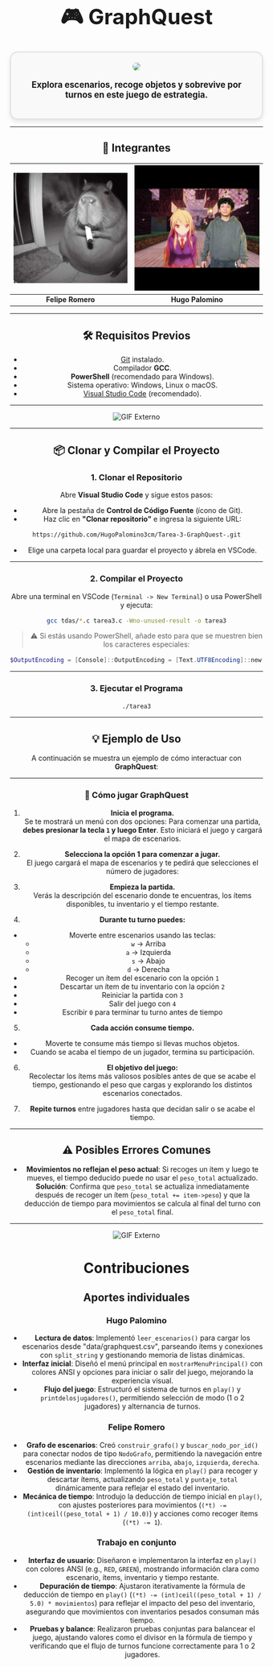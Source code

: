 <div align="center">

<h1 style="font-size: 3em;">🎮 GraphQuest </h1>

<div style="background-color: #f9f9f9; border: 2px solid #e0e0e0; border-radius: 15px; padding: 20px; max-width: 600px; box-shadow: 0 4px 8px rgba(0,0,0,0.1);">

<img src="https://ik.imagekit.io/storybird/images/eed760b4-0d8a-4806-a9b1-a36875e617e5/0_155117436.webp?tr=q-80" width="300" style="border-radius: 10px;"/>

<p style="font-size: 1.2em; margin-top: 15px;">
<strong>Explora escenarios, recoge objetos y sobrevive por turnos en este juego de estrategia.</strong>
</p>

</div>

---

## 👥 Integrantes

| ![Felipe Romero](https://github.com/HugoPalomino3cm/Tarea-2-Spotifind-/blob/3ad963c848e352f40585c1d90a62faa69bf326c7/image.png)| ![Hugo Palomino](https://github.com/HugoPalomino3cm/Tarea-2-Spotifind-/blob/d48628f1a78cbea3c8fe0ca7ac8cb5dbf44ae92a/fotoMia.png) |
|:--:|:--:|
| **Felipe Romero** | **Hugo Palomino** |

---

## 🛠️ Requisitos Previos

- [Git](https://git-scm.com/) instalado.
- Compilador **GCC**.
- **PowerShell** (recomendado para Windows).
- Sistema operativo: Windows, Linux o macOS.
- [Visual Studio Code](https://code.visualstudio.com/) (recomendado).

---

![GIF Externo](https://cdn.hashnode.com/res/hashnode/image/upload/v1666975601963/U7VvHXeDV.gif)

---

## 📦 Clonar y Compilar el Proyecto

### 1. Clonar el Repositorio

Abre **Visual Studio Code** y sigue estos pasos:

- Abre la pestaña de **Control de Código Fuente** (ícono de Git).
- Haz clic en **"Clonar repositorio"** e ingresa la siguiente URL:

```bash
https://github.com/HugoPalomino3cm/Tarea-3-GraphQuest-.git
```

- Elige una carpeta local para guardar el proyecto y ábrela en VSCode.

---

### 2. Compilar el Proyecto

Abre una terminal en VSCode (`Terminal -> New Terminal`) o usa PowerShell y ejecuta:

```bash
gcc tdas/*.c tarea3.c -Wno-unused-result -o tarea3
```

> ⚠️ Si estás usando PowerShell, añade esto para que se muestren bien los caracteres especiales:

```powershell
$OutputEncoding = [Console]::OutputEncoding = [Text.UTF8Encoding]::new()
```

---

### 3. Ejecutar el Programa

```bash
./tarea3
```

---

## 💡 Ejemplo de Uso

A continuación se muestra un ejemplo de cómo interactuar con **GraphQuest**:

---

### 📌 Cómo jugar GraphQuest

1. **Inicia el programa.**  
   Se te mostrará un menú con dos opciones: Para comenzar una partida, **debes presionar la tecla `1` y luego Enter**. Esto iniciará el juego y cargará el mapa de escenarios.

2. **Selecciona la opción 1 para comenzar a jugar.**  
El juego cargará el mapa de escenarios y te pedirá que selecciones el número de jugadores:

3. **Empieza la partida.**  
Verás la descripción del escenario donde te encuentras, los ítems disponibles, tu inventario y el tiempo restante.

4. **Durante tu turno puedes:**
- Moverte entre escenarios usando las teclas:
  - `w` → Arriba  
  - `a` → Izquierda  
  - `s` → Abajo  
  - `d` → Derecha  
- Recoger un ítem del escenario con la opción `1`
- Descartar un ítem de tu inventario con la opción `2`
- Reiniciar la partida con `3`
- Salir del juego con `4`
- Escribir `0` para terminar tu turno antes de tiempo

5. **Cada acción consume tiempo.**  
- Moverte te consume más tiempo si llevas muchos objetos.  
- Cuando se acaba el tiempo de un jugador, termina su participación.

6. **El objetivo del juego:**  
Recolectar los ítems más valiosos posibles antes de que se acabe el tiempo, gestionando el peso que cargas y explorando los distintos escenarios conectados.

7. **Repite turnos** entre jugadores hasta que decidan salir o se acabe el tiempo.

---

## ⚠️ Posibles Errores Comunes

- **Movimientos no reflejan el peso actual**: Si recoges un ítem y luego te mueves, el tiempo deducido puede no usar el `peso_total` actualizado. **Solución**: Confirma que `peso_total` se actualiza inmediatamente después de recoger un ítem (`peso_total += item->peso`) y que la deducción de tiempo para movimientos se calcula al final del turno con el `peso_total` final.

---


![GIF Externo](https://media.tenor.com/X8854xxuQ_EAAAAM/destroy-code-mad.gif)


# Contribuciones

## Aportes individuales

### Hugo Palomino
- **Lectura de datos**: Implementó `leer_escenarios()` para cargar los escenarios desde "data/graphquest.csv", parseando ítems y conexiones con `split_string` y gestionando memoria de listas dinámicas.
- **Interfaz inicial**: Diseñó el menú principal en `mostrarMenuPrincipal()` con colores ANSI y opciones para iniciar o salir del juego, mejorando la experiencia visual.
- **Flujo del juego**: Estructuró el sistema de turnos en `play()` y `printdelosjugadores()`, permitiendo selección de modo (1 o 2 jugadores) y alternancia de turnos.

### Felipe Romero
- **Grafo de escenarios**: Creó `construir_grafo()` y `buscar_nodo_por_id()` para conectar nodos de tipo `NodoGrafo`, permitiendo la navegación entre escenarios mediante las direcciones `arriba`, `abajo`, `izquierda`, `derecha`.
- **Gestión de inventario**: Implementó la lógica en `play()` para recoger y descartar ítems, actualizando `peso_total` y `puntaje_total` dinámicamente para reflejar el estado del inventario.
- **Mecánica de tiempo**: Introdujo la deducción de tiempo inicial en `play()`, con ajustes posteriores para movimientos (`(*t) -= (int)ceil((peso_total + 1) / 10.0)`) y acciones como recoger ítems (`(*t) -= 1`).

### Trabajo en conjunto
- **Interfaz de usuario**: Diseñaron e implementaron la interfaz en `play()` con colores ANSI (e.g., `RED`, `GREEN`), mostrando información clara como escenario, ítems, inventario y tiempo restante.
- **Depuración de tiempo**: Ajustaron iterativamente la fórmula de deducción de tiempo en `play()` (`(*t) -= (int)ceil((peso_total + 1) / 5.0) * movimientos`) para reflejar el impacto del peso del inventario, asegurando que movimientos con inventarios pesados consuman más tiempo.
- **Pruebas y balance**: Realizaron pruebas conjuntas para balancear el juego, ajustando valores como el divisor en la fórmula de tiempo y verificando que el flujo de turnos funcione correctamente para 1 o 2 jugadores.

